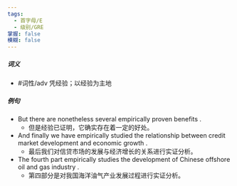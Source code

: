 ```yaml
---
tags:
  - 首字母/E
  - 级别/GRE
掌握: false
模糊: false
---
```

##### 词义
- #词性/adv  凭经验；以经验为主地
##### 例句
- But there are nonetheless several empirically proven benefits .
	- 但是经验已证明，它确实存在着一定的好处。
- And finally we have empirically studied the relationship between credit market development and economic growth .
	- 最后我们对信贷市场的发展与经济增长的关系进行实证分析。
- The fourth part empirically studies the development of Chinese offshore oil and gas industry .
	- 第四部分是对我国海洋油气产业发展过程进行实证分析。

